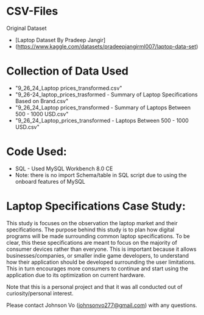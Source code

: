 # CSV-Files
Original Dataset
- [Laptop Dataset By Pradeep Jangir]
- (https://www.kaggle.com/datasets/pradeepjangirml007/laptop-data-set)

# Collection of Data Used
- "9_26_24_Laptop prices_transformed.csv" 
- "9_26-24_laptop_prices_trasformed - Summary of Laptop Specifications Based on Brand.csv"
- "9_26_24_Laptop prices_transformed - Summary of Laptops Between 500 - 1000 USD.csv"
- "9_26_24_Laptop_prices_transformed - Laptops Between 500 - 1000 USD.csv"

# Code Used:
- SQL - Used MySQL Workbench 8.0 CE
- Note: there is no import Schema/table in SQL script due to using the onboard features of MySQL

# Laptop Specifications Case Study:
This study is focuses on the observation the laptop market and their specifications. The purpose behind this study is to plan how digital programs will be made surrounding common laptop specifications. To be clear, this these specifications are meant to focus on the majority of consumer devices rather than everyone. This is important because it allows businesses/companies, or smaller indie game developers, to understand how their application should be developed surrounding the user limitations. This in turn encourages more consumers to continue and start using the application due to its optimization on current hardware. 

Note that this is a personal project and that it was all conducted out of curiosity/personal interest.

Please contact Johnson Vo (johnsonvo277@gmail.com) with any questions.

